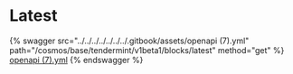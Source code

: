 # Latest

{% swagger src="../../../../../../../.gitbook/assets/openapi (7).yml" path="/cosmos/base/tendermint/v1beta1/blocks/latest" method="get" %}
[openapi (7).yml](<../../../../../../../.gitbook/assets/openapi (7).yml>)
{% endswagger %}

